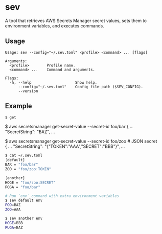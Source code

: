 # sev

A tool that retrieves AWS Secrets Manager secret values, sets them to environment variables, and executes commands.

## Usage

```
Usage: sev --config="~/.sev.toml" <profile> <command> ... [flags]

Arguments:
  <profile>        Profile name.
  <command> ...    Command and arguments.

Flags:
  -h, --help                    Show help.
      --config="~/.sev.toml"    Config file path ($SEV_CONFIG).
      --version
```

## Example

```sh
$ get
```
$ aws secretsmanager get-secret-value --secret-id foo/bar
{
  ...
  "SecretString": "BAZ",
  ...

$ aws secretsmanager get-secret-value --secret-id foo/zoo # JSON secret
{
  ...
  "SecretString": "{\"TOKEN\":\"AAA\",\"SECRET\":\"BBB\"}",
  ...


```sh
$ cat ~/.sev.toml
[default]
BAR = "foo/bar"
ZOO = "foo/zoo:TOKEN"

[another]
HOGE = "foo/zoo:SECRET"
FOGA = "foo/bar"
```

```sh
# Run `env` command with extra environment variables
$ sev default env
FOO=BAZ
ZOO=AAA

$ sev another env
HOGE=BBB
FUGA=BAZ
```
